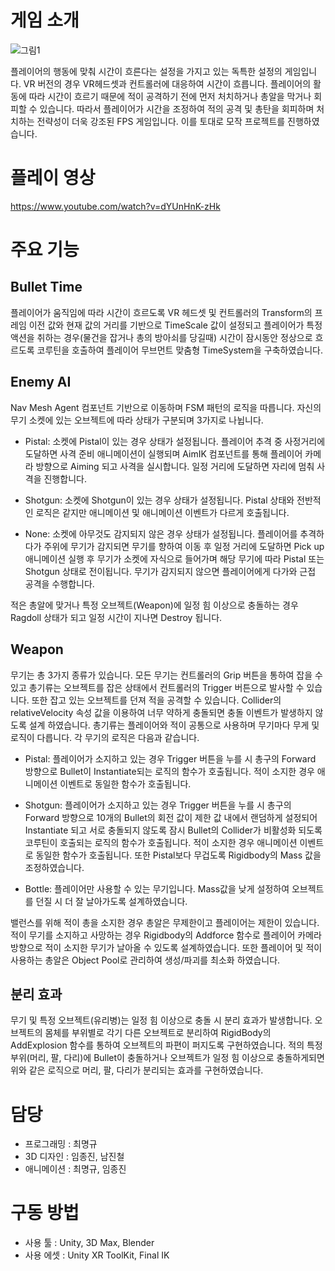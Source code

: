 # 게임 소개
  ![그림1](https://github.com/choi-m-09/SUPERHOT/assets/80871047/4497254e-ca70-4777-8282-4801066262e3)

플레이어의 행동에 맞춰 시간이 흐른다는 설정을 가지고 있는 독특한 설정의 게임입니다. VR 버전의 경우 VR헤드셋과 컨트롤러에 대응하여 시간이 흐릅니다. 플레이어의 활동에 따라 시간이 흐르기 때문에 적이 공격하기 전에 먼저 처치하거나 총알을 막거나 회피할 수 있습니다. 따라서 플레이어가 시간을 조정하여 적의 공격 및 총탄을 회피하며 처치하는 전략성이 더욱 강조된 FPS 게임입니다. 이를 토대로 모작 프로젝트를 진행하였습니다.
# 플레이 영상
https://www.youtube.com/watch?v=dYUnHnK-zHk
# 주요 기능
## Bullet Time
플레이어가 움직임에 따라 시간이 흐르도록 VR 헤드셋 및 컨트롤러의 Transform의 프레임 이전 값와 현재 값의 거리를 기반으로 TimeScale 값이 설정되고 플레이어가 특정 액션을 취하는 경우(물건을 잡거나 총의 방아쇠를 당길때) 
시간이 잠시동안 정상으로 흐르도록 코루틴을 호출하여 플레이어 무브먼트 맞춤형 TimeSystem을 구축하였습니다.

## Enemy AI
Nav Mesh Agent 컴포넌트 기반으로 이동하며 FSM 패턴의 로직을 따릅니다. 자신의 무기 소켓에 있는 오브젝트에 따라 상태가 구분되며 3가지로 나뉩니다.

+ Pistal: 소켓에 Pistal이 있는 경우 상태가 설정됩니다. 플레이어 추격 중 사정거리에 도달하면 사격 준비 애니메이션이 실행되며 AimIK 컴포넌트를 통해 플레이어 카메라 방향으로 Aiming 되고 사격을 실시합니다. 일정 거리에 도달하면 자리에 멈춰 사격을 진행합니다.

+ Shotgun: 소켓에 Shotgun이 있는 경우 상태가 설정됩니다. Pistal 상태와 전반적인 로직은 같지만 애니메이션 및 애니메이션 이벤트가 다르게 호출됩니다.

+ None: 소켓에 아무것도 감지되지 않은 경우 상태가 설정됩니다. 플레이어를 추격하다가 주위에 무기가 감지되면 무기를 향하여 이동 후 일정 거리에 도달하면 Pick up 애니메이션 실행 후 무기가 소켓에 자식으로 들어가며 해당 무기에 따라 Pistal 또는 Shotgun 상태로 전이됩니다. 무기가 감지되지 않으면 플레이어에게 다가와 근접 공격을 수행합니다.

적은 총알에 맞거나 특정 오브젝트(Weapon)에 일정 힘 이상으로 충돌하는 경우 Ragdoll 상태가 되고 일정 시간이 지나면 Destroy 됩니다.

## Weapon
무기는 총 3가지 종류가 있습니다. 모든 무기는 컨트롤러의 Grip 버튼을 통하여 잡을 수 있고 총기류는 오브젝트를 잡은 상태에서 컨트롤러의 Trigger 버튼으로 발사할 수 있습니다. 또한 잡고 있는 오브젝트를 던져 적을 공격할 수 있습니다. Collider의 relativeVelocity 속성 값을 이용하여 너무 약하게 충돌되면 충돌 이벤트가 발생하지 않도록 설계 하였습니다. 총기류는 플레이어와 적이 공통으로 사용하며 무기마다 무게 및 로직이 다릅니다. 각 무기의 로직은 다음과 같습니다.
+ Pistal: 플레이어가 소지하고 있는 경우 Trigger 버튼을 누를 시 총구의 Forward 방향으로 Bullet이 Instantiate되는 로직의 함수가 호출됩니다. 적이 소지한 경우 애니메이션 이벤트로 동일한 함수가 호출됩니다.
 
+ Shotgun: 플레이어가 소지하고 있는 경우 Trigger 버튼을 누를 시 총구의 Forward 방향으로 10개의 Bullet의 회전 값이 제한 값 내에서 랜덤하게 설정되어 Instantiate 되고 서로 충돌되지 않도록 잠시 Bullet의 Collider가 비활성화 되도록 코루틴이 호출되는 로직의 함수가 호출됩니다. 적이 소지한 경우 애니메이션 이벤트로 동일한 함수가 호출됩니다. 또한 Pistal보다 무겁도록 Rigidbody의 Mass 값을 조정하였습니다.

+ Bottle: 플레이어만 사용할 수 있는 무기입니다. Mass값을 낮게 설정하여 오브젝트를 던질 시 더 잘 날아가도록 설계하였습니다.

밸런스를 위해 적이 총을 소지한 경우 총알은 무제한이고 플레이어는 제한이 있습니다. 적이 무기를 소지하고 사망하는 경우 Rigidbody의 Addforce 함수로 플레이어 카메라 방향으로 적이 소지한 무기가 날아올 수 있도록 설계하였습니다. 또한 플레이어 및 적이 사용하는 총알은 Object Pool로 관리하여 생성/파괴를 최소화 하였습니다.

## 분리 효과
무기 및 특정 오브젝트(유리병)는 일정 힘 이상으로 충돌 시 분리 효과가 발생합니다. 오브젝트의 몸체를 부위별로 각기 다른 오브젝트로 분리하여 RigidBody의 AddExplosion 함수를 통하여 오브젝트의 파편이 퍼지도록 구현하였습니다. 적의 특정 부위(머리, 팔, 다리)에 Bullet이 충돌하거나 오브젝트가 일정 힘 이상으로 충돌하게되면 위와 같은 로직으로 머리, 팔, 다리가 분리되는 효과를 구현하였습니다.
# 담당
+ 프로그래밍 : 최명규
+ 3D 디자인 : 임종진, 남진철
+ 애니메이션 : 최명규, 임종진

# 구동 방법
+ 사용 툴 : Unity, 3D Max, Blender 
+ 사용 에셋 : Unity XR ToolKit, Final IK
